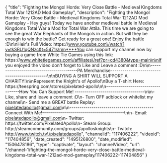 {
    "title": "Fighting the Mongol Horde: Very Close Battle - Medieval Kingdoms Total War 1212AD Mod Gameplay",
    "description": "Fighting the Mongol Horde: Very Close Battle - Medieval Kingdoms Total War 1212AD Mod Gameplay - Hey guys! Today we have another medieval battle in Medieval Kingdoms Total War a Mod for Total War Attila. This time we are going to see the great War Elephants of the Mongols in action.  But will they be enough to win the battle? Get ready for a great one!  Enjoy the battle :D\n\nHeir's Full Video: https:\/\/www.youtube.com\/watch?v=tkSRU1qQNzc&t=5471s\n\n****You can support my channel now by buying a game from White Tie Games using this link: https:\/\/www.whitetiegames.com\/affiliates\/ref?pr=cd4380&type=main\n\nIf you enjoyed the video don't forget to Like and Leave a comment :D\n\n-----------------------------------------PA Merchandise----------------------------------------------\n\nBUYING A SHIRT WILL SUPPORT A CHARITY!\n\nRepresent the Knight's of Apollo!\nBuy a T-shirt Here: https:\/\/teespring.com\/stores\/pixelated-apollo\n\n----------------------------------How You Can Support Me! -----------------------------------\n\n- Like, share and leave a comment :D\n- Turn OFF adblock or whitelist my channel\n- Send me a GREAT battle Replay: pixelatedapollo@gmail.com\n\n------------------------------------------Connect With Me!-----------------------------------------\n\n- Email: pixelatedapollo@gmail.com\n- Twitter: https:\/\/twitter.com\/PixelatedApollo\n- Steam Group:  http:\/\/steamcommunity.com\/groups\/apollosknights\n- Twitch: http:\/\/www.twitch.tv\/pixelatedapollo",
    "channelid": "117406222",
    "videoid": "117404856",
    "date_created": "1495126800",
    "date_modified": "1506478186",
    "type": "captivate",
    "layout": "channelVideo",
    "url": "\/channel-1\/fighting-the-mongol-horde-very-close-battle-medieval-kingdoms-total-war-1212ad-mod-gameplay\/117406222-117404856"
}